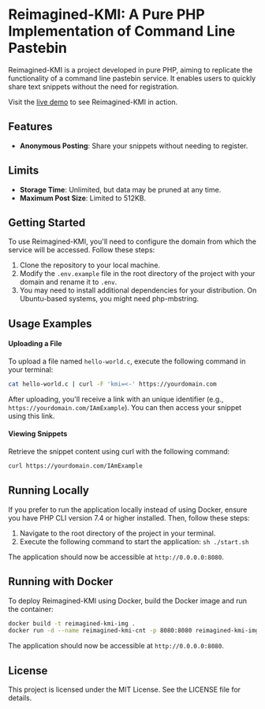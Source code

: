 # Reimagined-KMI: A Pure PHP Implementation of Command Line Pastebin

Reimagined-KMI is a project developed in pure PHP, aiming to replicate the functionality of a command line pastebin service.
It enables users to quickly share text snippets without the need for registration.

Visit the [live demo](http://kmi.ltouret.dev) to see Reimagined-KMI in action.

## Features

- **Anonymous Posting**: Share your snippets without needing to register.

## Limits

- **Storage Time**: Unlimited, but data may be pruned at any time.
- **Maximum Post Size**: Limited to 512KB.

## Getting Started

To use Reimagined-KMI, you'll need to configure the domain from which the service will be accessed. Follow these steps:

1. Clone the repository to your local machine.
2. Modify the `.env.example` file in the root directory of the project with your domain and rename it to `.env`.
3. You may need to install additional dependencies for your distribution. On Ubuntu-based systems, you might need php-mbstring.

## Usage Examples

#### Uploading a File

To upload a file named `hello-world.c`, execute the following command in your terminal:

```bash
cat hello-world.c | curl -F 'kmi=<-' https://yourdomain.com
```

After uploading, you'll receive a link with an unique identifier (e.g., `https://yourdomain.com/IAmExample`). You can then access your snippet using this link.

#### Viewing Snippets

Retrieve the snippet content using curl with the following command:
```bash
curl https://yourdomain.com/IAmExample
```

## Running Locally

If you prefer to run the application locally instead of using Docker, ensure you have PHP CLI version 7.4 or higher installed. Then, follow these steps:

1. Navigate to the root directory of the project in your terminal.
2. Execute the following command to start the application: ```sh ./start.sh```

The application should now be accessible at `http://0.0.0.0:8080`.

## Running with Docker

To deploy Reimagined-KMI using Docker, build the Docker image and run the container:
```bash
docker build -t reimagined-kmi-img .
docker run -d --name reimagined-kmi-cnt -p 8080:8080 reimagined-kmi-img:latest
```

The application should now be accessible at `http://0.0.0.0:8080`.

## License

This project is licensed under the MIT License. See the LICENSE file for details.
